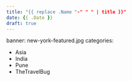```yaml
---
title: "{{ replace .Name "-" " " | title }}"
date: {{ .Date }}
draft: true
---
```

banner: new-york-featured.jpg
categories:
  - Asia
  - India
  - Pune
  - TheTravelBug


